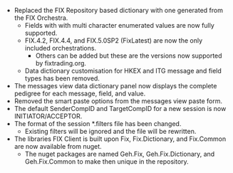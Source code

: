 * Replaced the FIX Repository based dictionary with one generated from the FIX Orchestra.
	* Fields with with multi character enumerated values are now fully supported.
	* FIX.4.2, FIX.4.4, and FIX.5.0SP2 (FixLatest) are now the only included orchestrations.
		* Others can be added but these are the versions now supported by fixtrading.org.
	* Data dictionary customisation for HKEX and ITG message and field types has been removed.
* The messages view data dictionary panel now displays the complete pedigree for each message, field, and value.
* Removed the smart paste options from the messages view paste form.
* The default SenderCompID and TargetCompID for a new session is now INITIATOR/ACCEPTOR.
* The format of the session *.filters file has been changed.
	* Existing filters will be ignored and the file will be rewritten.
*	The libraries FIX Client is built upon Fix, Fix.Dictionary, and Fix.Common are now available from nuget.
	* The nuget packages are named Geh.Fix, Geh.Fix.Dictionary, and Geh.Fix.Common to make then unique in the repository.
